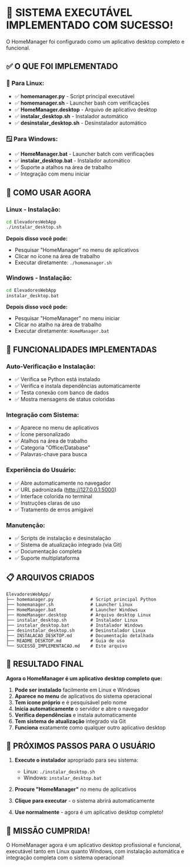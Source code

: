 # 🎉 SISTEMA EXECUTÁVEL IMPLEMENTADO COM SUCESSO!

O HomeManager foi configurado como um aplicativo desktop completo e funcional.

## ✅ O QUE FOI IMPLEMENTADO

### 🐧 **Para Linux:**
- ✅ **homemanager.py** - Script principal executável
- ✅ **homemanager.sh** - Launcher bash com verificações
- ✅ **HomeManager.desktop** - Arquivo de aplicativo desktop
- ✅ **instalar_desktop.sh** - Instalador automático
- ✅ **desinstalar_desktop.sh** - Desinstalador automático

### 🪟 **Para Windows:**
- ✅ **HomeManager.bat** - Launcher batch com verificações
- ✅ **instalar_desktop.bat** - Instalador automático
- ✅ Suporte a atalhos na área de trabalho
- ✅ Integração com menu iniciar

## 🚀 COMO USAR AGORA

### **Linux - Instalação:**
```bash
cd ElevadoresWebApp
./instalar_desktop.sh
```
**Depois disso você pode:**
- Pesquisar "HomeManager" no menu de aplicativos
- Clicar no ícone na área de trabalho
- Executar diretamente: `./homemanager.sh`

### **Windows - Instalação:**
```cmd
cd ElevadoresWebApp
instalar_desktop.bat
```
**Depois disso você pode:**
- Pesquisar "HomeManager" no menu iniciar
- Clicar no atalho na área de trabalho
- Executar diretamente: `HomeManager.bat`

## 🌟 FUNCIONALIDADES IMPLEMENTADAS

### **Auto-Verificação e Instalação:**
- ✅ Verifica se Python está instalado
- ✅ Verifica e instala dependências automaticamente
- ✅ Testa conexão com banco de dados
- ✅ Mostra mensagens de status coloridas

### **Integração com Sistema:**
- ✅ Aparece no menu de aplicativos
- ✅ Ícone personalizado
- ✅ Atalhos na área de trabalho
- ✅ Categoria "Office/Database"
- ✅ Palavras-chave para busca

### **Experiência do Usuário:**
- ✅ Abre automaticamente no navegador
- ✅ URL padronizada (http://127.0.0.1:5000)
- ✅ Interface colorida no terminal
- ✅ Instruções claras de uso
- ✅ Tratamento de erros amigável

### **Manutenção:**
- ✅ Scripts de instalação e desinstalação
- ✅ Sistema de atualização integrado (via Git)
- ✅ Documentação completa
- ✅ Suporte multiplataforma

## 📋 ARQUIVOS CRIADOS

```
ElevadoresWebApp/
├── homemanager.py              # Script principal Python
├── homemanager.sh              # Launcher Linux
├── HomeManager.bat             # Launcher Windows
├── HomeManager.desktop         # Arquivo desktop Linux
├── instalar_desktop.sh         # Instalador Linux
├── instalar_desktop.bat        # Instalador Windows
├── desinstalar_desktop.sh      # Desinstalador Linux
├── INSTALACAO_DESKTOP.md       # Documentação detalhada
├── README_DESKTOP.md           # Guia de uso
└── SUCESSO_IMPLEMENTACAO.md    # Este arquivo
```

## 🎯 RESULTADO FINAL

**Agora o HomeManager é um aplicativo desktop completo que:**

1. **Pode ser instalado** facilmente em Linux e Windows
2. **Aparece no menu** de aplicativos do sistema operacional
3. **Tem ícone próprio** e é pesquisável pelo nome
4. **Inicia automaticamente** o servidor e abre o navegador
5. **Verifica dependências** e instala automaticamente
6. **Tem sistema de atualização** integrado via Git
7. **Funciona** exatamente como qualquer outro aplicativo desktop

## 🚀 PRÓXIMOS PASSOS PARA O USUÁRIO

1. **Execute o instalador** apropriado para seu sistema:
   - Linux: `./instalar_desktop.sh`
   - Windows: `instalar_desktop.bat`

2. **Procure "HomeManager"** no menu de aplicativos

3. **Clique para executar** - o sistema abrirá automaticamente

4. **Use normalmente** - agora é um aplicativo desktop completo!

## 🎉 MISSÃO CUMPRIDA!

O HomeManager agora é um aplicativo desktop profissional e funcional, executável tanto em Linux quanto Windows, com instalação automática e integração completa com o sistema operacional!
